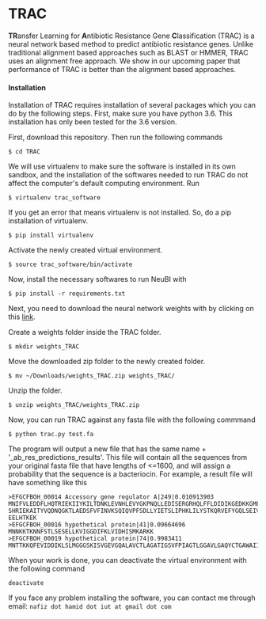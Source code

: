 # TRAC
**TR**ansfer Learning for **A**ntibiotic Resistance Gene **C**lassification (TRAC) is a neural network based method to 
predict antibiotic resistance genes. Unlike traditional alignment based approaches such as BLAST or HMMER, TRAC uses an
alignment free approach. We show in our upcoming paper that performance of TRAC is better than the alignment based approaches. 

#### Installation

Installation of TRAC requires installation of several packages which you can do by the following steps. First, make sure
you have python 3.6. This installation has only been tested for the 3.6 version.

First, download this repository. Then run the following commands

```
$ cd TRAC
```

We will use virtualenv to make sure the software is installed in its own sandbox, and the installation of the softwares 
needed to run TRAC do not affect the computer's default computing environment. Run

```
$ virtualenv trac_software
```

If you get an error that means virtualenv is not installed. So, do a pip installation of virtualenv.

```
$ pip install virtualenv
```

Activate the newly created virtual environment.

```
$ source trac_software/bin/activate
```

Now, install the necessary softwares to run NeuBI with

```
$ pip install -r requirements.txt
```

Next, you need to download the neural network weights with by clicking on this 
[link](https://www.dropbox.com/sh/4qztwin2zkehmz0/AAB71w2o-vxKBGNRi709Cx-6a?dl=0). 

Create a weights folder inside the TRAC folder.

```
$ mkdir weights_TRAC
```

Move the downloaded zip folder to the newly created folder.

```
$ mv ~/Downloads/weights_TRAC.zip weights_TRAC/
```

Unzip the folder.

```
$ unzip weights_TRAC/weights_TRAC.zip
```

Now, you can run TRAC against any fasta file with the following commmand

```
$ python trac.py test.fa
```

The program will output a new file that has the same name + '_ab_res_predictions_results'. This file will contain all 
the sequences from your original fasta file that have lengths of <=1600, and will assign a probability that the sequence 
is a bacteriocin. For example, a result file will have something like this

```
>EFGCFBOH_00014 Accessory gene regulator A|249|0.010913903
MNIFVLEDDFLHQTRIEKIIYKILTDNKLEVNHLEVYGKPNQLLEDISERGRHQLFFLDIDIKGEDKKGMEIAVEIRNRDPHAVIVFVTTHSEFMPVSFQYQVSALDFIDKELPEELF
SHRIEKAITYVQDNQGKTLAEDSFVFINVKSQIQVPFSDLLYIETSLIPHKLILYSTKQRVEFYGQLSEIVEQDDRLFQCHRSFVVNPYNISSIDRSERLVYLKGGLSCIVSRLKIRSLIKVV
EELHTKEK
>EFGCFBOH_00016 hypothetical protein|41|0.09664696
MNNKKTKNNFSTLSESELLKVIGGDIFKLVIDHISMKARKK
>EFGCFBOH_00019 hypothetical protein|74|0.9983411
MNTTKKQFEVIDDIKLSLMGGGSKISVGEVGQALAVCTLAGATIGSVFPIAGTLGGAVLGAQYCTGAWAIIRAH
```

When your work is done, you can deactivate the virtual environment with the following command

```
deactivate
```

If you face any problem installing the software, you can contact me through email: `nafiz dot hamid dot iut at gmail dot com`
